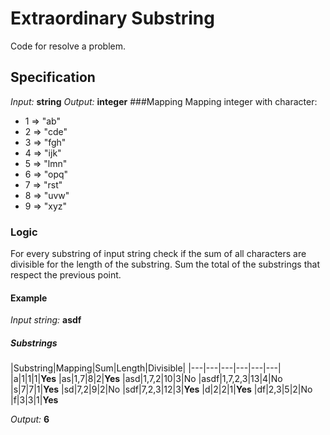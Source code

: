 # Extraordinary Substring

Code for 
resolve a problem.

## Specification
*Input:* **string**
*Output:* **integer**
###Mapping
Mapping integer with character:
- 1 => "ab"
- 2 => "cde"
- 3 => "fgh"
- 4 => "ijk"
- 5 => "lmn"
- 6 => "opq"
- 7 => "rst"
- 8 => "uvw"
- 9 => "xyz"
### Logic
For every substring of input string check if the sum of all characters are divisible for the length of the substring.
Sum the total of the substrings that respect the previous point.

#### Example
*Input string:* **asdf**
##### Substrings
|Substring|Mapping|Sum|Length|Divisible|
|---|---|---|---|---|---|
|a|1|1|1|**Yes**
|as|1,7|8|2|**Yes**
|asd|1,7,2|10|3|No
|asdf|1,7,2,3|13|4|No
|s|7|7|1|**Yes**
|sd|7,2|9|2|No
|sdf|7,2,3|12|3|**Yes**
|d|2|2|1|**Yes**
|df|2,3|5|2|No
|f|3|3|1|**Yes**

*Output:* **6**






 
